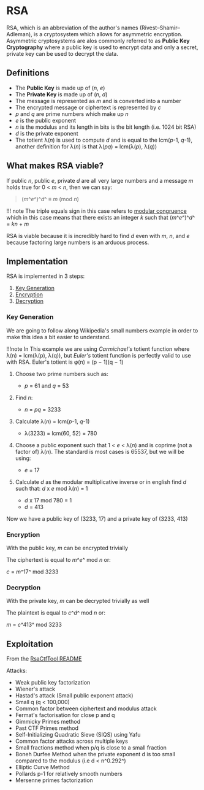 # RSA

RSA, which is an abbreviation of the author's names (Rivest–Shamir–Adleman), is a cryptosystem which allows for asymmetric encryption. Asymmetric cryptosystems are alos commonly referred to as **Public Key Cryptography** where a public key is used to encrypt data and only a secret, private key can be used to decrypt the data.

## Definitions

- The **Public Key** is made up of (*n*, *e*)
- The **Private Key** is made up of (*n*, *d*)
- The message is represented as *m* and is converted into a number
- The encrypted message or ciphertext is represented by *c*
- *p* and *q* are prime numbers which make up *n*
- *e* is the public exponent
- *n* is the modulus and its length in bits is the bit length (i.e. 1024 bit RSA)
- *d* is the private exponent
- The totient λ(*n*) is used to compute *d* and is equal to the lcm(*p*-1, *q*-1), another definition for λ(*n*) is that λ(*pq*) = lcm(λ(*p*), λ(*q*))

## What makes RSA viable?

If public *n*, public *e*, private *d* are all very large numbers and a message *m* holds true for 0 < *m* < *n*, then we can say:

> (*m*^*e*^)^*d*^ ≡ *m* (mod *n*)

!!! note
	The triple equals sign in this case refers to [modular congruence](https://en.wikipedia.org/wiki/Modular_arithmetic) which in this case means that there exists an integer *k* such that (*m*^*e*^)^*d*^ = *kn* + *m*

RSA is viable because it is incredibly hard to find *d* even with *m*, *n*, and *e* because factoring large numbers is an arduous process.


## Implementation

RSA is implemented in 3 steps:

1. [Key Generation](#key-generation)
2. [Encryption](#encryption)
3. [Decryption](#decryption)

### Key Generation

We are going to follow along Wikipedia's small numbers example in order to make this idea a bit easier to understand.

!!!note
	In This example we are using *Carmichael's* totient function where λ(n) = lcm(λ(p), λ(q)), but *Euler's* totient function is perfectly valid to use with RSA. Euler's totient is φ(n) = (p − 1)(q − 1)

1. Choose two prime numbers such as: 
	* *p* = 61 and *q* = 53
2. Find *n*: 
	* *n* = *pq* = 3233
3. Calculate λ(*n*) = lcm(*p*-1, *q*-1) 
	* λ(3233) = lcm(60, 52) = 780

4. Choose a public exponent such that 1 < *e* < λ(*n*) and is coprime (not a factor of) λ(*n*). The standard is most cases is 65537, but we will be using: 
	* *e* = 17
5. Calculate *d* as the modular multiplicative inverse or in english find *d* such that: *d* x *e* mod λ(*n*) = 1
	* *d* x 17 mod 780 = 1
	* *d* = 413

Now we have a public key of (3233, 17) and a private key of (3233, 413)

### Encryption

With the public key, *m* can be encrypted trivially

The ciphertext is equal to *m*^*e*^ mod *n* or:

*c* = *m*^17^ mod 3233

### Decryption

With the private key, *m* can be decrypted trivially as well

The plaintext is equal to *c*^*d*^ mod *n* or:

*m* = *c*^413^ mod 3233

## Exploitation

From the [RsaCtfTool README](https://github.com/RsaCtfTool/RsaCtfTool)
>
Attacks:
>
- Weak public key factorization
- Wiener's attack
- Hastad's attack (Small public exponent attack)
- Small q (q < 100,000)
- Common factor between ciphertext and modulus attack
- Fermat's factorisation for close p and q
- Gimmicky Primes method
- Past CTF Primes method
- Self-Initializing Quadratic Sieve (SIQS) using Yafu
- Common factor attacks across multiple keys
- Small fractions method when p/q is close to a small fraction
- Boneh Durfee Method when the private exponent d is too small compared to the modulus (i.e d < n^0.292^)
- Elliptic Curve Method
- Pollards p-1 for relatively smooth numbers
- Mersenne primes factorization
